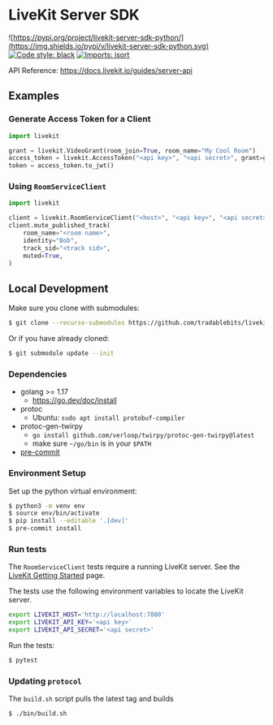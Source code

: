 # LiveKit Server SDK

![https://pypi.org/project/livekit-server-sdk-python/](https://img.shields.io/pypi/v/livekit-server-sdk-python.svg)
[![Code style: black](https://img.shields.io/badge/code%20style-black-000000.svg)](https://github.com/psf/black)
[![Imports: isort](https://img.shields.io/badge/%20imports-isort-%231674b1?style=flat&labelColor=ef8336)](https://pycqa.github.io/isort/)

API Reference: https://docs.livekit.io/guides/server-api

## Examples

### Generate Access Token for a Client

```py
import livekit

grant = livekit.VideoGrant(room_join=True, room_name="My Cool Room")
access_token = livekit.AccessToken("<api key>", "<api secret>", grant=grant, identity="bob", name="Bob")
token = access_token.to_jwt()
```

### Using `RoomServiceClient`

```py
import livekit

client = livekit.RoomServiceClient("<host>", "<api key>", "<api secret>")
client.mute_published_track(
    room_name="<room name>",
    identity="Bob",
    track_sid="<track sid>",
    muted=True,
)
```

## Local Development

Make sure you clone with submodules:
```sh
$ git clone --recurse-submodules https://github.com/tradablebits/livekit-server-sdk-python.git
```
Or if you have already cloned:
```sh
$ git submodule update --init
```

### Dependencies

- golang >= 1.17
    - https://go.dev/doc/install
- protoc
    - Ubuntu: `sudo apt install protobuf-compiler`
- protoc-gen-twirpy
    - `go install github.com/verloop/twirpy/protoc-gen-twirpy@latest`
    - make sure `~/go/bin` is in your `$PATH`
- [pre-commit](https://pre-commit.com/)

### Environment Setup

Set up the python virtual environment:

```sh
$ python3 -m venv env
$ source env/bin/activate
$ pip install --editable '.[dev]'
$ pre-commit install
```

### Run tests

The `RoomServiceClient` tests require a running LiveKit server.
See the [LiveKit Getting Started](https://docs.livekit.io/guides/getting-started/) page.

The tests use the following environment variables to locate the LiveKit server.

```sh
export LIVEKIT_HOST='http://localhost:7880'
export LIVEKIT_API_KEY='<api key>'
export LIVEKIT_API_SECRET='<api secret>'
```

Run the tests:

```sh
$ pytest
```

### Updating `protocol`

The `build.sh` script pulls the latest tag and builds

```sh
$ ./bin/build.sh
```
